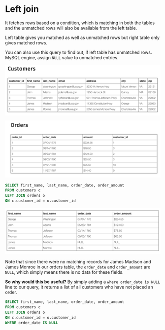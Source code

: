 # Left join

It fetches rows based on a condition, which is matching in both the tables and the unmatched rows will also be available from the left table.

Left table gives you matched as well as unmatched rows but right table only gives matched rows.

You can also use this query to find out, if left table has unmatched rows. MySQL engine, assign `NULL` value to unmatched entries.

![Customer Table](../assets/customer-table.png)

![Orders Table](../assets/orders-table.png)

```sql
SELECT first_name, last_name, order_date, order_amount
FROM customers c
LEFT JOIN orders o
ON c.customer_id = o.customer_id
```

![left-join-result-table](../assets/left-join-result-table.png)

Note that since there were no matching records for James Madison and James Monroe in our orders table, the `order_date` and `order_amount` are `NULL`, which simply means there is no data for these fields.

**So why would this be useful?** By simply adding a `where order_date is NULL` line to our query, it returns a list of all customers who have not placed an order.

```sql
SELECT first_name, last_name, order_date, order_amount
FROM customers c
LEFT JOIN orders o
ON c.customer_id = o.customer_id
WHERE order_date IS NULL
```
